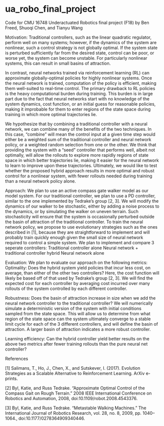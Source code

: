 # ua_robo_final_project
Code for CMU 16748 Underactuated Robotics final project (F18) by Ben Freed, Shuoqi Chen, and Tianyu Wang

Motivation: Traditional controllers, such as the linear quadratic regulator, perform well on many systems; however, if the dynamics of the system are nonlinear, such a control strategy is not globally optimal. If the system state is perturbed sufficiently far from the desired state, control can be poor, or worse yet, the system can become unstable. For particularly nonlinear systems, this can result in small basins of attraction.

In contrast, neural networks trained via reinforcement learning (RL) can approximate globally-optimal policies for highly nonlinear systems. Once the neural network is trained, computation of the policy is efficient, making them well-suited to real-time control. The primary drawback to RL policies is the heavy computational burden during training. This burden is in large part due to the fact that neural networks start with no knowledge of the system dynamics, cost function, or an initial guess for reasonable policies, making it improbable for them to enter regions of the state space during training in which more optimal trajectories lie.

We hypothesize that by combining a traditional controller with a neural network, we can combine many of the benefits of the two techniques. In this case, “combine” will mean the control input at a given time step would either be a weighted sum of the traditional controller and neural network policy, or a weighted random selection from one or the other. We think that providing the system with a “seed” controller that performs well, albeit not optimally, will allow the rollouts to explore more rapidly regions of state space in which better trajectories lie, making it easier for the neural network to learn to improve upon these trajectories. Ultimately, we would like to test whether the proposed hybrid approach results in more optimal and robust control for a nonlinear system, with fewer rollouts needed during training than a neural network policy alone.

Approach: We plan to use an active compass gate walker model as our model system. For our traditional controller, we plan to use a PD controller, similar to the one implemented by Tedrake’s group [2, 3]. We will modify the dynamics of our walker to be stochastic, either by adding a noise process to the dynamics, or by simulating the walker on uneven terrain. Such stochasticity will ensure that the system is occasionally perturbed outside the basin of attraction of the traditional controller. To train the neural network policy, we propose to use evolutionary strategies such as the ones described in [1], because they are straightforward to implement and will probably train quickly enough given the small size of neural network required to control a simple system. We plan to implement and compare 3 seperate controllers: Traditional controller alone Neural network + traditional controller hybrid Neural network alone

Evaluation: We plan to evaluate our approach on the following metrics: Optimality: Does the hybrid system yield policies that incur less cost, on average, than either of the other two controllers? Here, the cost function will likely be based off of that used by Tedrake’s group [2, 3]. We will find the expected cost for each controller by averaging cost incurred over many rollouts of the system controlled by each different controller.

Robustness: Does the basin of attraction increase in size when we add the neural network controller to the traditional controller? We will numerically simulate a deterministic version of the system with initial conditions sampled from the state space. This will allow us to determine from what region of the state space can the system ultimately converge to a stable limit cycle for each of the 3 different controllers, and will define the basin of attraction. A larger basin of attraction indicates a more robust controller.

Learning efficiency: Can the hybrid controller yield better results on the above two metrics after fewer training rollouts than the pure neural net controller?

References 

[1] Salimans, T., Ho, J., Chen, X., and Sutskever, I. (2017). Evolution Strategies as a Scalable Alternative to Reinforcement Learning. ArXiv e-prints.

[2] Byl, Katie, and Russ Tedrake. “Approximate Optimal Control of the Compass Gait on Rough Terrain.” 2008 IEEE International Conference on Robotics and Automation, 2008, doi:10.1109/robot.2008.4543376.

[3] Byl, Katie, and Russ Tedrake. “Metastable Walking Machines.” The International Journal of Robotics Research, vol. 28, no. 8, 2009, pp. 1040–1064., doi:10.1177/0278364909340446.
